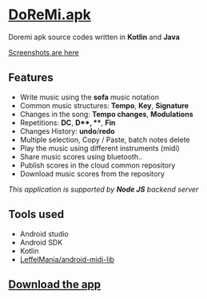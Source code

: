 # [DoReMi.apk](http://doremi-apk.herokuapp.com/download/doremi.apk) #
Doremi apk source codes written in **Kotlin** and **Java**

[Screenshots are here](https://github.com/ravomaniry/doremi-apk/tree/master/screenshots)

## Features ##
- Write music using the **sofa** music notation
- Common music structures: **Tempo**, **Key**, **Signature**
- Changes in the song: **Tempo changes**, **Modulations**
- Repetitions: **DC**, **D$**, **$**, **Fin**
- Changes History: **undo**/**redo**
- Multiple selection, Copy / Paste, batch notes delete
- Play the music using different instruments (midi)
- Share music scores using bluetooth..
- Publish scores in the cloud common repository
- Download music scores from the repository

_This application is supported by **Node JS** backend server_


## Tools used ##
- Android studio
- Android SDK
- Kotlin
- [LeffelMania/android-midi-lib](https://github.com/LeffelMania/android-midi-lib/tree/master/src/main/java/com/leff/midi)

## [Download the app](https://github.com/ravomaniry/doremi-build/raw/main/doremi-1.apk) ##

